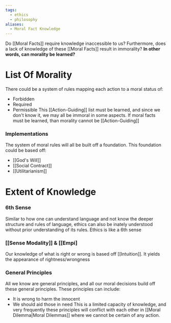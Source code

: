 ```yaml
---
tags:
  - ethics
  - philosophy
aliases:
  - Moral Fact Knowledge
---
```

Do [[Moral Facts]] require knowledge inaccessible to us?
Furthermore, does a lack of knowledge of these [[Moral Facts]] result in immorality?
**In other words, can morality be learned?**
# List Of Morality
There could be a system of rules mapping each action to a moral status of:
- Forbidden
- Required
- Permissible
This [[Action-Guiding]] list must be learned, and since we don't know it, we may all be immoral in some aspects.
If moral facts must be learned, than morality cannot be [[Action-Guiding]]
### Implementations
The system of moral rules will all be built off a foundation. This foundation could be based off:
- [[God's Will]]
- [[Social Contract]]
- [[Utilitarianism]]
# Extent of Knowledge
### 6th Sense
Similar to how one can understand language and not know the deeper structure and rules of language, ethics can also be inately understood without prior understanding of its rules.
Ethics is like a 6th sense
### [[Sense Modality]] & [[Empi]
Our knowledge of what is right or wrong is based off [[Intuition]]. It yields the appearance of rightness/wrongness
### General Principles
All we know are general principles, and all our moral decisions build off these general principles.
These principles can include:
- It is wrong to harm the innocent
- We should aid those in need
This is a limited capacity of knowledge, and very frequently these principles will conflict with each other in [[Moral Dilemma|Moral Dilemmas]] where we cannot be certain of any action.
